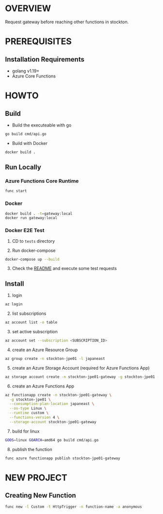 # OVERVIEW

Request gateway before reaching other functions in stockton.

# PREREQUISITES

## Installation Requirements
* golang v1.19+
* Azure Core Functions 

# HOWTO

## Build 

* Build the executeable with go 
```bash
go build cmd/api.go
```

* Build with Docker
```bash
docker build .
```

## Run Locally

### Azure Functions Core Runtime
```bash
func start
```

### Docker
```bash
docker build . -t=gateway:local
docker run gateway:local
```

### Docker E2E Test

1. CD to ```tests``` directory

2. Run docker-compose
```bash
docker-compose up --build
```

3. Check the [README](./../tests/README.md) and execute some test requests

## Install

1. login
```bash
az login
```

2. list subscriptions
```bash
az account list -o table
```

3. set active subscription
```bash
az account set --subscription <SUBSCRIPTION_ID>
```

4. create an Azure Resource Group 
```bash
az group create -n stockton-jpe01 -l japaneast
```

5. create an Azure Storage Account (required for Azure Functions App)
```bash
az storage account create -n stockton-jpe01-gateway -g stockton-jpe01 -l japaneast
```

6. create an Azure Functions App
```bash
az functionapp create -n stockton-jpe01-gateway \
  -g stockton-jpe01 \
  --consumption-plan-location japaneast \
  --os-type Linux \
  --runtime custom \
  --functions-version 4 \
  --storage-account stockton-jpe01-gateway
```

7. build for linux
```bash
GOOS=linux GOARCH=amd64 go build cmd/api.go
```

8. publish the function

```bash
func azure functionapp publish stockton-jpe01-gateway
```

# NEW PROJECT

## Creating New Function
```bash
func new -l Custom -t HttpTrigger -n function-name -a anonymous
```